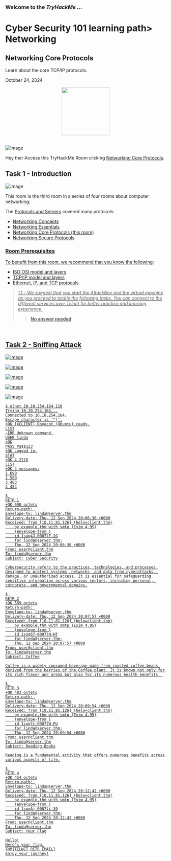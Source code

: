 <h3> Welcome to the <em>TryHackMe ...</em></h3>
<h1>Cyber Security 101 learning path> Networking</h1>
<h2>Networking Core Protocols</h2>
<p>Learn about the core TCP/IP protocols.</p>
<p>October 24, 2024<br></p>

<div style="display: flex; justify-content: center; align-items: center;">
    <img src="https://github.com/user-attachments/assets/d12e0ee4-fbc7-4b89-a85f-087421c4f9e7" width="150px" height="150px"/>
</div>
<br>

![image](https://github.com/user-attachments/assets/4c9fbd68-8291-43fc-b015-6ed759d37403)

<p>Hey ther
Access this TryHackMe Room clicking <a href="https://tryhackme.com/r/room/networkingcoreprotocols">Networking Core Protocols</a>.</p>

<h2>Task 1 - Introduction</h2>

![image](https://github.com/user-attachments/assets/19fb744c-01c6-4568-a67d-37690c7d83f2)

<p>This room is the third room in a series of four rooms about computer networking:</p>

<p>The <a href="https://tryhackme.com/r/room/protocolsandservers"> Protocols and Servers</a> covered many protocols:<br>

<ul style="list-style-type:square">
    <li><a href="https://tryhackme.com/r/room/networkingconcepts">Networking Concepts</li>
    <li><a href="https://tryhackme.com/r/room/networkingessentials">Networking Essentials</li>
    <li>Networking Core Protocols (this room)</li>
    <li><a href="https://tryhackme.com/r/room/networkingsecureprotocols">Networking Secure Protocols</li>
</ul></p>

<h3>Room Prerequisites</h3>	    
<p>To benefit from this room, we recommend that you know the following:</p>
<ul style="list-style-type:square">
    <li>ISO OSI model and layers</li>
    <li>TCP/IP model and layers</li>
    <li>Ethernet, IP, and TCP protocols</li>
</ul></p>

> 1.1 - <em>We suggest that you start the AttackBox and the virtual machine as you proceed to tackle the following tasks. You can connect to the different services over Telnet for better practice and learning experience.</em><br>
>> <strong>No answer needed</strong><br>
<p><br></p>


<h2>Task 2 - Sniffing Attack</h2>



![image](https://github.com/user-attachments/assets/37f121fd-a543-43bf-bc66-76e75ac219fe)



![image](https://github.com/user-attachments/assets/15dfedd9-503b-4f54-a2b8-e5e4a99e0cbe)


![image](https://github.com/user-attachments/assets/2e5e6ef8-7e4e-4191-ab21-89d3d65962da)

![image](https://github.com/user-attachments/assets/8f80384b-7ca9-4775-bee8-4676494ebde0)

![image](https://github.com/user-attachments/assets/d4b9a7d1-fa32-4a6c-a402-e44d055cdda0)


<pre><code>$ elnet 10.10.254.164 110
Trying 10.10.254.164...
Connected to 10.10.254.164.
Escape character is '^]'.
+OK [XCLIENT] Dovecot (Ubuntu) ready.
LIST
-ERR Unknown command.
USER linda
+OK
PASS Pa$$123
+OK Logged in.
STAT
+OK 4 2216
LIST
+OK 4 messages:
1 690
2 589
3 483
4 454
</code></pre>



<pre><code>$ 
RETR 1
+OK 690 octets
Return-path: <user@client.thm>
Envelope-to: linda@server.thm
Delivery-date: Thu, 12 Sep 2024 20:06:30 +0000
Received: from [10.11.81.126] (helo=client.thm)
	by example.thm with smtp (Exim 4.95)
	(envelope-from <user@client.thm>)
	id 1soq4J-0007lF-2G
	for linda@server.thm;
	Thu, 12 Sep 2024 20:06:30 +0000
From: user@client.thm
To: linda@server.thm
Subject: Cyber Security

Cybersecurity refers to the practices, technologies, and processes designed to protect systems, networks, and data from cyberattacks, damage, or unauthorized access. It is essential for safeguarding sensitive information across various sectors, including personal, corporate, and governmental domains.
</code></pre>

<pre><code>$ 
RETR 2
+OK 589 octets
Return-path: <user@client.thm>
Envelope-to: linda@server.thm
Delivery-date: Thu, 12 Sep 2024 20:07:57 +0000
Received: from [10.11.81.126] (helo=client.thm)
	by example.thm with smtp (Exim 4.95)
	(envelope-from <user@client.thm>)
	id 1soq67-0007lN-HT
	for linda@server.thm;
	Thu, 12 Sep 2024 20:07:57 +0000
From: user@client.thm
To: linda@server.thm
Subject: Coffee

Coffee is a widely consumed beverage made from roasted coffee beans derived from the berries of the Coffea plant. It is known not only for its rich flavor and aroma but also for its numerous health benefits. 
</code></pre>

<pre><code>$ 
RETR 3
+OK 483 octets
Return-path: <user@client.thm>
Envelope-to: linda@server.thm
Delivery-date: Thu, 12 Sep 2024 20:09:54 +0000
Received: from [10.11.81.126] (helo=client.thm)
	by example.thm with smtp (Exim 4.95)
	(envelope-from <user@client.thm>)
	id 1soq7c-0007lW-PU
	for linda@server.thm;
	Thu, 12 Sep 2024 20:09:54 +0000
From: user@client.thm
To: linda@server.thm
Subject: Reading Books

Reading is a fundamental activity that offers numerous benefits across various aspects of life.
</code></pre>

<pre><code>$ 
RETR 4
+OK 454 octets
Return-path: <user@client.thm>
Envelope-to: linda@server.thm
Delivery-date: Thu, 12 Sep 2024 20:12:42 +0000
Received: from [10.11.81.126] (helo=client.thm)
	by example.thm with smtp (Exim 4.95)
	(envelope-from <user@client.thm>)
	id 1soqAj-0007li-39
	for linda@server.thm;
	Thu, 12 Sep 2024 20:12:42 +0000
From: user@client.thm
To: linda@server.thm
Subject: Your Flag

Hello!
Here's your flag:
THM{TELNET_RETR_EMAIL}
Enjoy your journey!
</code></pre>









